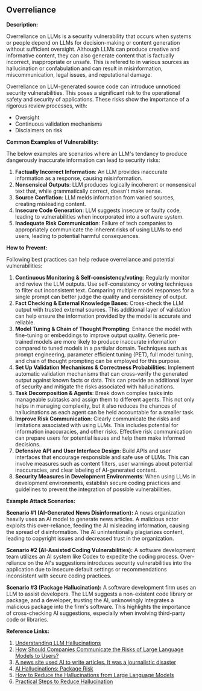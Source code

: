 ## Overreliance

**Description:**

Overreliance on LLMs is a security vulnerability that occurs when systems or people depend on LLMs for decision-making or content generation without sufficient oversight. Although LLMs can produce creative and informative content, they can also generate content that is factually incorrect, inappropriate or unsafe. This is refered to in various sources as hallucination or confabulation and can result in misinformation, miscommunication, legal issues, and reputational damage.

 Overreliance on LLM-generated source code can introduce unnoticed security vulnerabilities. This poses a significant risk to the operational safety and security of applications. These risks show the importance of a rigorous review processes, with:

- Oversight
- Continuous validation mechanisms
- Disclaimers on risk

**Common Examples of Vulnerability:**

The below examples are scenarios where an LLM's tendancy to produce dangerously inaccurate information can lead to security risks:

1. **Factually Incorrect Information**: An LLM provides inaccurate information as a response, causing misinformation. 
2. **Nonsensical Outputs**: LLM produces logically incoherent or nonsensical text that, while grammatically correct, doesn't make sense.
3. **Source Conflation**: LLM melds information from varied sources, creating misleading content.
4. **Insecure Code Generation**: LLM suggests insecure or faulty code, leading to vulnerabilities when incorporated into a software system.
5. **Inadequate Risk Communication**: Failure of tech companies to appropriately communicate the inherent risks of using LLMs to end users, leading to potential harmful consequences.

**How to Prevent:**

Following best practices can help reduce overreliance and potential vulnerabilities:

1. **Continuous Monitoring & Self-consistency/voting**: Regularly monitor and review the LLM outputs. Use self-consistency or voting techniques to filter out inconsistent text. Comparing multiple model responses for a single prompt can better judge the quality and consistency of output.
2. **Fact Checking & External Knowledge Bases**: Cross-check the LLM output with trusted external sources. This additional layer of validation can help ensure the information provided by the model is accurate and reliable.
3. **Model Tuning & Chain of Thought Prompting**: Enhance the model with fine-tuning or embeddings to improve output quality. Generic pre-trained models are more likely to produce inaccurate information compared to tuned models in a partiular domain.  Techniques such as prompt engineering, parameter efficient tuning (PET), full model tuning, and chain of thought prompting can be employed for this purpose.
4. **Set Up Validation Mechanisms & Correctness Probabilities**: Implement automatic validation mechanisms that can cross-verify the generated output against known facts or data. This can provide an additional layer of security and mitigate the risks associated with hallucinations.
5. **Task Decomposition & Agents**: Break down complex tasks into manageable subtasks and assign them to different agents. This not only helps in managing complexity, but it also reduces the chances of hallucinations as each agent can be held accountable for a smaller task.
6. **Improve Risk Communication**: Clearly communicate the risks and limitations associated with using LLMs. This includes potential for information inaccuracies, and other risks. Effective risk communication can prepare users for potential issues and help them make informed decisions.
7. **Defensive API and User Interface Design**: Build APIs and user interfaces that encourage responsible and safe use of LLMs. This can involve measures such as content filters, user warnings about potential inaccuracies, and clear labeling of AI-generated content.
8. **Security Measures in Development Environments**: When using LLMs in development environments, establish secure coding practices and guidelines to prevent the integration of possible vulnerabilities.

**Example Attack Scenarios:**

**Scenario #1 (AI-Generated News Disinformation):** A news organization heavily uses an AI model to generate news articles. A malicious actor exploits this over-reliance, feeding the AI misleading information, causing the spread of disinformation. The AI unintentionally plagiarizes content, leading to copyright issues and decreased trust in the organization.

**Scenario #2 (AI-Assisted Coding Vulnerabilities):** A software development team utilizes an AI system like Codex to expedite the coding process. Over-reliance on the AI's suggestions introduces security vulnerabilities into the application due to insecure default settings or recommendations inconsistent with secure coding practices.

**Scenario #3 (Package Hallucination):** A software development firm uses an LLM to assist developers. The LLM suggests a non-existent code library or package, and a developer, trusting the AI, unknowingly integrates a malicious package into the firm's software. This highlights the importance of cross-checking AI suggestions, especially when involving third-party code or libraries.

**Reference Links:**

1. [Understanding LLM Hallucinations](https://towardsdatascience.com/llm-hallucinations-ec831dcd7786)
2. [How Should Companies Communicate the Risks of Large Language Models to Users?](https://techpolicy.press/how-should-companies-communicate-the-risks-of-large-language-models-to-users/)
3. [A news site used AI to write articles. It was a journalistic disaster](https://www.washingtonpost.com/media/2023/01/17/cnet-ai-articles-journalism-corrections/)
4. [AI Hallucinations: Package Risk](https://vulcan.io/blog/ai-hallucinations-package-risk)
5. [How to Reduce the Hallucinations from Large Language Models](https://thenewstack.io/how-to-reduce-the-hallucinations-from-large-language-models/)
6. [Practical Steps to Reduce Hallucination](https://newsletter.victordibia.com/p/practical-steps-to-reduce-hallucination)